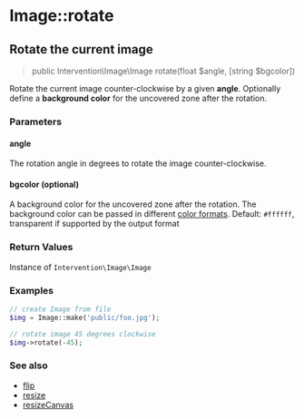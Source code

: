 # Image::rotate
## Rotate the current image

> public Intervention\Image\Image rotate(float $angle, [string $bgcolor])

Rotate the current image counter-clockwise by a given **angle**. Optionally define a **background color** for the uncovered zone after the rotation.

### Parameters

#### angle
The rotation angle in degrees to rotate the image counter-clockwise.

#### bgcolor (optional)
A background color for the uncovered zone after the rotation. The background color can be passed in different [color formats](/v2/introduction/formats). Default: `#ffffff`, transparent if supported by the output format


### Return Values
Instance of `Intervention\Image\Image`

### Examples

```php
// create Image from file
$img = Image::make('public/foo.jpg');

// rotate image 45 degrees clockwise
$img->rotate(-45);
```

### See also

- [flip](/v2/api/flip)
- [resize](/v2/api/resize)
- [resizeCanvas](/v2/api/resize-canvas)
